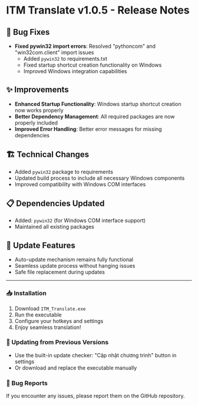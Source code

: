 # ITM Translate v1.0.5 - Release Notes

## 🔧 Bug Fixes
- **Fixed pywin32 import errors**: Resolved "pythoncom" and "win32com.client" import issues
  - Added `pywin32` to requirements.txt
  - Fixed startup shortcut creation functionality on Windows
  - Improved Windows integration capabilities

## ✨ Improvements
- **Enhanced Startup Functionality**: Windows startup shortcut creation now works properly
- **Better Dependency Management**: All required packages are now properly included
- **Improved Error Handling**: Better error messages for missing dependencies

## 🏗️ Technical Changes
- Added `pywin32` package to requirements
- Updated build process to include all necessary Windows components
- Improved compatibility with Windows COM interfaces

## 📋 Dependencies Updated
- Added: `pywin32` (for Windows COM interface support)
- Maintained all existing packages

## 🚀 Update Features
- Auto-update mechanism remains fully functional
- Seamless update process without hanging issues
- Safe file replacement during updates

---

### 📥 Installation
1. Download `ITM_Translate.exe`
2. Run the executable
3. Configure your hotkeys and settings
4. Enjoy seamless translation!

### 🔄 Updating from Previous Versions
- Use the built-in update checker: "Cập nhật chương trình" button in settings
- Or download and replace the executable manually

### 🐛 Bug Reports
If you encounter any issues, please report them on the GitHub repository.
